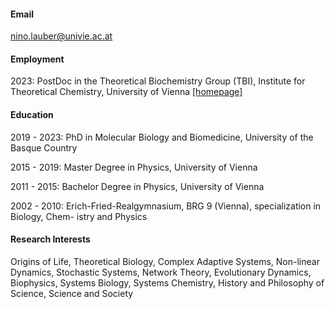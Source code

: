 
#### Email

nino.lauber@univie.ac.at

#### Employment

2023: PostDoc in the Theoretical Biochemistry Group (TBI), Institute for Theoretical Chemistry, University of Vienna [[homepage]](https://www.tbi.univie.ac.at/index.html)

#### Education

2019 - 2023: PhD in Molecular Biology and Biomedicine, University of the Basque Country

2015 - 2019: Master Degree in Physics, University of Vienna

2011 - 2015: Bachelor Degree in Physics, University of Vienna

2002 - 2010: Erich-Fried-Realgymnasium, BRG 9 (Vienna), specialization in Biology, Chem-
istry and Physics

#### Research Interests

Origins of Life, Theoretical Biology, Complex Adaptive Systems, Non-linear Dynamics, Stochastic Systems, Network Theory, Evolutionary Dynamics, Biophysics, Systems Biology, Systems Chemistry, History and Philosophy of Science, Science and Society
